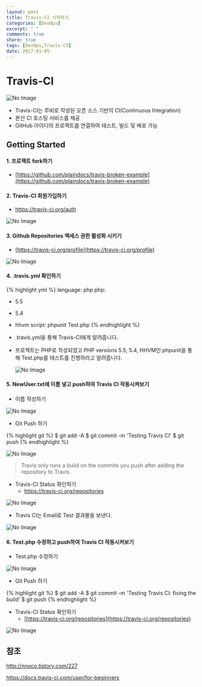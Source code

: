 ```yaml
---
layout: post
title: Travis-CI 시작하기
categories: [DevOps]
excerpt: " "
comments: true
share: true
tags: [DevOps,Travis-CI]
date: 2017-01-05
---
```


# **Travis-CI**
![No Image](/assets/posts/20170105/travis-ci.jpg)

- Travis-CI는 루비로 작성된 오픈 소스 기반의 CI(Continuous Integration)
- 분산 CI 호스팅 서비스를 제공
- GitHub 아이디의 프로젝트를 연결하여 테스트, 빌드 및 배포 가능

## Getting Started

#### 1. 프로젝트 fork하기

- [https://github.com/plaindocs/travis-broken-example](https://github.com/plaindocs/travis-broken-example)

#### 2. Travis-CI 회원가입하기

- <https://travis-ci.org/auth>

![No Image](/assets/posts/20170105/travis-ci-signup.PNG)

#### 3. Github Repositories 엑세스 권한 활성화 시키기

- [https://travis-ci.org/profile](https://travis-ci.org/profile)

![No Image](/assets/posts/20170105/travis-ci-start1.PNG)

#### 4. .travis.yml 확인하기

{% highlight yml %}
language: php
php:
- 5.5
- 5.4
- hhvm
script: phpunit Test.php
{% endhighlight %}

- .travis.yml을 통해 Travis-CI에게 알려줍니다.
- 프로젝트는 PHP로 작성되었고 PHP versions 5.5, 5.4, HHVM인 phpunit을 통해 Test.php를 테스트를 진행하라고 알려줍니다.

  ![No Image](/assets/posts/20170105/travis-ci-start2.PNG)

#### 5. NewUser.txt에 이름 넣고 push하여 Travis CI 작동시켜보기
- 이름 작성하기

![No Image](/assets/posts/20170105/travis-ci-start3.PNG)

- Git Push 하기

{% highlight git %}
$ git add -A
$ git commit -m 'Testing Travis CI'
$ git push
{% endhighlight %}

![No Image](/assets/posts/20170105/travis-ci-start4.PNG)

> Travis only runs a build on the commits you push after adding the repository to Travis.

- Travis-CI Status 확인하기
  - <https://travis-ci.org/repositories>

![No Image](/assets/posts/20170105/travis-ci-start5.PNG)

  - Travis CI는 Email로 Test 결과물을 보낸다.

![No Image](/assets/posts/20170105/travis-ci-start6.PNG)


#### 6. Test.php 수정하고 push하여 Travis CI 작동시켜보기

- Test.php 수정하기

![No Image](/assets/posts/20170105/travis-ci-start7.PNG)

- Git Push 하기

{% highlight git %}
$ git add -A
$ git commit -m 'Testing Travis CI: fixing the build'
$ git push
{% endhighlight %}

- Travis-CI Status 확인하기
  - [https://travis-ci.org/repositories](https://travis-ci.org/repositories)

![No Image](/assets/posts/20170105/travis-ci-start8.PNG)

## 참조
<http://nnoco.tistory.com/227>

<https://docs.travis-ci.com/user/for-beginners>
